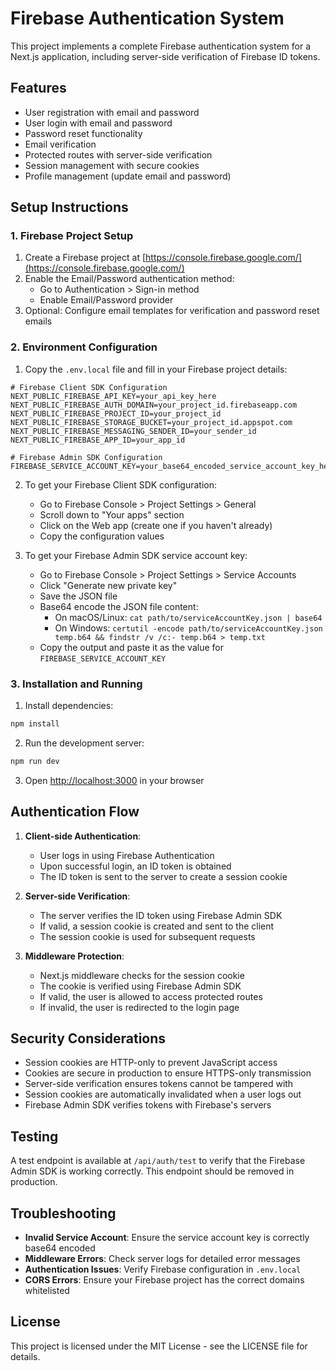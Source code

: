 # Firebase Authentication System

This project implements a complete Firebase authentication system for a Next.js application, including server-side verification of Firebase ID tokens.

## Features

- User registration with email and password
- User login with email and password
- Password reset functionality
- Email verification
- Protected routes with server-side verification
- Session management with secure cookies
- Profile management (update email and password)

## Setup Instructions

### 1. Firebase Project Setup

1. Create a Firebase project at [https://console.firebase.google.com/](https://console.firebase.google.com/)
2. Enable the Email/Password authentication method:
   - Go to Authentication > Sign-in method
   - Enable Email/Password provider
3. Optional: Configure email templates for verification and password reset emails

### 2. Environment Configuration

1. Copy the `.env.local` file and fill in your Firebase project details:

```
# Firebase Client SDK Configuration
NEXT_PUBLIC_FIREBASE_API_KEY=your_api_key_here
NEXT_PUBLIC_FIREBASE_AUTH_DOMAIN=your_project_id.firebaseapp.com
NEXT_PUBLIC_FIREBASE_PROJECT_ID=your_project_id
NEXT_PUBLIC_FIREBASE_STORAGE_BUCKET=your_project_id.appspot.com
NEXT_PUBLIC_FIREBASE_MESSAGING_SENDER_ID=your_sender_id
NEXT_PUBLIC_FIREBASE_APP_ID=your_app_id

# Firebase Admin SDK Configuration
FIREBASE_SERVICE_ACCOUNT_KEY=your_base64_encoded_service_account_key_here
```

2. To get your Firebase Client SDK configuration:
   - Go to Firebase Console > Project Settings > General
   - Scroll down to "Your apps" section
   - Click on the Web app (create one if you haven't already)
   - Copy the configuration values

3. To get your Firebase Admin SDK service account key:
   - Go to Firebase Console > Project Settings > Service Accounts
   - Click "Generate new private key"
   - Save the JSON file
   - Base64 encode the JSON file content:
     - On macOS/Linux: `cat path/to/serviceAccountKey.json | base64`
     - On Windows: `certutil -encode path/to/serviceAccountKey.json temp.b64 && findstr /v /c:- temp.b64 > temp.txt`
   - Copy the output and paste it as the value for `FIREBASE_SERVICE_ACCOUNT_KEY`

### 3. Installation and Running

1. Install dependencies:
```bash
npm install
```

2. Run the development server:
```bash
npm run dev
```

3. Open [http://localhost:3000](http://localhost:3000) in your browser

## Authentication Flow

1. **Client-side Authentication**:
   - User logs in using Firebase Authentication
   - Upon successful login, an ID token is obtained
   - The ID token is sent to the server to create a session cookie

2. **Server-side Verification**:
   - The server verifies the ID token using Firebase Admin SDK
   - If valid, a session cookie is created and sent to the client
   - The session cookie is used for subsequent requests

3. **Middleware Protection**:
   - Next.js middleware checks for the session cookie
   - The cookie is verified using Firebase Admin SDK
   - If valid, the user is allowed to access protected routes
   - If invalid, the user is redirected to the login page

## Security Considerations

- Session cookies are HTTP-only to prevent JavaScript access
- Cookies are secure in production to ensure HTTPS-only transmission
- Server-side verification ensures tokens cannot be tampered with
- Session cookies are automatically invalidated when a user logs out
- Firebase Admin SDK verifies tokens with Firebase's servers

## Testing

A test endpoint is available at `/api/auth/test` to verify that the Firebase Admin SDK is working correctly. This endpoint should be removed in production.

## Troubleshooting

- **Invalid Service Account**: Ensure the service account key is correctly base64 encoded
- **Middleware Errors**: Check server logs for detailed error messages
- **Authentication Issues**: Verify Firebase configuration in `.env.local`
- **CORS Errors**: Ensure your Firebase project has the correct domains whitelisted

## License

This project is licensed under the MIT License - see the LICENSE file for details.